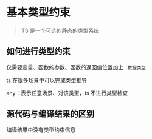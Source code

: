 # 基本类型约束

> TS 是一个可选的静态的类型系统

## 如何进行类型约束

仅需要变量、函数的参数、函数的返回值位置加上 `:数据类型`

ts 在很多场景中可以完成类型推导

any：表示任意场景、对该类型，ts 不进行类型检查

## 源代码与编译结果的区别

编译结果中没有类型约束信息
